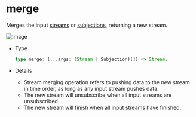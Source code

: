 # merge

Merges the input [streams](/en/api/index#stream) or [subjections](/en/api/index#subjection), returning a new stream.

![image](/merge.drawio.svg)

- Type

  ```typescript
  type merge: (...args: (Stream | Subjection)[]) => Stream;
  ```

- Details

  - Stream merging operation refers to pushing data to the new stream in time order, as long as any input stream pushes data.
  - The new stream will unsubscribe when all input streams are unsubscribed.
  - The new stream will [finish](/en/guide/base#completion) when all input streams have finished.
